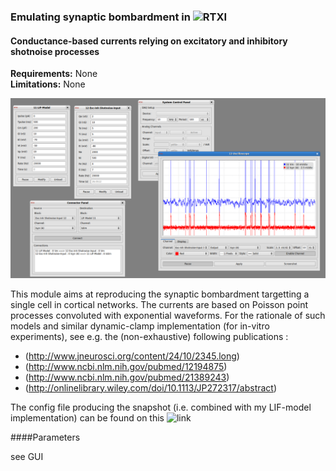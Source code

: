 ### Emulating synaptic bombardment in ![RTXI](https://github.com/RTXI/rtxi)

#### Conductance-based currents relying on excitatory and inhibitory shotnoise processes

**Requirements:** None  
**Limitations:** None  

![Emulating excitatory/inhibitory synaptic bombardment](exc-inh-shotnoise-input.png)

<!--start-->

This module aims at reproducing the synaptic bombardment targetting a single cell in cortical networks. The currents are based on Poisson point processes convoluted with exponential waveforms. For the rationale of such models and similar dynamic-clamp implementation (for in-vitro experiments), see e.g. the (non-exhaustive) following publications :

- (http://www.jneurosci.org/content/24/10/2345.long)
- (http://www.ncbi.nlm.nih.gov/pubmed/12194875)
- (http://www.ncbi.nlm.nih.gov/pubmed/21389243)
- (http://onlinelibrary.wiley.com/doi/10.1113/JP272317/abstract)

The config file producing the snapshot (i.e. combined with my LIF-model implementation) can be found on this ![link](https://github.com/yzerlaut/my_rtxi_configs/blob/master/lif-shotnoise-input.set)


<!--end-->

####Parameters

see GUI 


